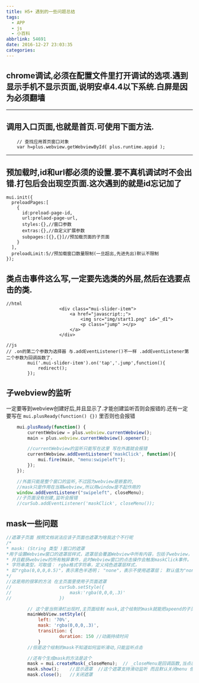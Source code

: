 ```yaml
---
title: H5+ 遇到的一些问题总结
tags:
  - APP
  - js
  - 小百科
abbrlink: 54691
date: 2016-12-27 23:03:35
categories:
---
```


## chrome调试,必须在配置文件里打开调试的选项.遇到显示手机不显示页面,说明安卓4.4以下系统.白屏是因为必须翻墙

---

## 调用入口页面,也就是首页.可使用下面方法.
```
	// 查找应用首页窗口对象
	var h=plus.webview.getWebviewById( plus.runtime.appid );
```


---

## 预加载时,id和url都必须的设置.要不真机调试时不会出错.打包后会出现空页面.这次遇到的就是id忘记加了
```
mui.init({
  preloadPages:[
    {
      id:preload-page-id,
      url:prelaod-page-url,
      styles:{},//窗口参数
      extras:{},//自定义扩展参数
      subpages:[{},{}]//预加载页面的子页面
    }
  ],
  preloadLimit:5//预加载窗口数量限制(一旦超出,先进先出)默认不限制
});
```


## 类点击事件这么写,一定要先选类的外层,然后在选要点击的类.
```
//html
					<div class="mui-slider-item">
						<a href="javascript:;">
							<img src="img/start1.png" id="_d1">
							<p class="jump" ></p>
						</a>
					</div>

//js
// .on的第二个参数为选择器 与.addEventListener()不一样 .addEventListener第二个参数为回调函数了.
		mui('.mui-slider-item').on('tap','.jump',function(){
			redirect();
		});
```


## 子webview的监听
一定要等到webview创建好后,并且显示了.才能创建监听否则会报错的.还有一定要写在 `mui.plusReady(function() {})` 里否则也会报错
```js
	mui.plusReady(function() {
		currentWebview = plus.webview.currentWebview();
		main = plus.webview.currentWebview().opener();

		//currentWebview的监听只能写在这里 写在外面就会报错
		currentWebview.addEventListener('maskClick', function(){
			mui.fire(main, "menu:swipeleft");
		});
	});

	//外面只能是整个窗口的监听,不过因为webview是嵌套的,
	//mask只是作用在当期webview,所以用window是不起作用的
    window.addEventListener("swipeleft", closeMenu);
    //子页面没有创建,监听会报错
	//curSub.addEventListener('maskClick', closeMenu());
```

## mask一些问题

```js
//遮罩子页面	按照文档说法应该子页面也遮罩为啥我这个不行呢
/*
* mask: (String 类型 )窗口的遮罩
*用于设置Webview窗口的遮罩层样式，遮罩层会覆盖Webview中所有内容，包括子webview，
* 并且截获webview的所有触屏事件，此时Webview窗口的点击操作会触发maskClick事件。
* 字符串类型，可取值： rgba格式字符串，定义纯色遮罩层样式，
* 如"rgba(0,0,0,0.5)"，表示黑色半透明； "none"，表示不使用遮罩层； 默认值为"none"，即无遮罩层。
*/
//这是用的很笨的方法 在主页面里使用子页面遮罩
//					curSub.setStyle({
//						mask:'rgba(0,0,0,.3)'
//					})

		// 这个是当侧滑栏出现时,主页面绘制 mask,这个绘制的mask就能把apeend的子页面遮盖住
		mainWebView.setStyle({
			left: '70%',
			mask: 'rgba(0,0,0,.3)',
			transition: {
					duration: 150 //动画持续时间
			}
        //但是这个绘制的mask不知道如何监听滑动,只能监听点击

        //还有个生成mask的方法是这个
        mask = mui.createMask(_closeMenu);  // _closeMenu是回调函数,当点击时候如何操作
        mask.show();    //显示遮罩  //这个遮罩支持滑动监听 而且默认关闭menu 但有个问题子页面不能遮罩上
        mask.close();   //关闭遮罩

```
